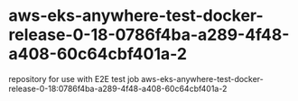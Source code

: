 # aws-eks-anywhere-test-docker-release-0-18-0786f4ba-a289-4f48-a408-60c64cbf401a-2
repository for use with E2E test job aws-eks-anywhere-test-docker-release-0-18:0786f4ba-a289-4f48-a408-60c64cbf401a-2
